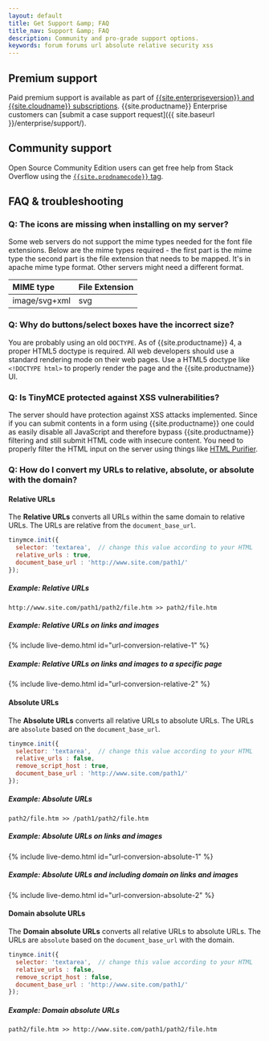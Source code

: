 ```yaml
---
layout: default
title: Get Support &amp; FAQ
title_nav: Support &amp; FAQ
description: Community and pro-grade support options.
keywords: forum forums url absolute relative security xss
---
```


## Premium support

Paid premium support is available as part of [{{site.enterpriseversion}} and {{site.cloudname}} subscriptions]({{site.pricingpage}}). {{site.productname}} Enterprise customers can [submit a case support request]({{ site.baseurl }}/enterprise/support/).

## Community support

Open Source Community Edition users can get free help from Stack Overflow using the [`{{site.prodnamecode}}` tag]({{site.communitysupporturl}}).

## FAQ & troubleshooting

### Q: The icons are missing when installing on my server?

Some web servers do not support the mime types needed for the font file extensions. Below are the mime types required - the first part is the mime type the second part is the file extension that needs to be mapped. It's in apache mime type format. Other servers might need a different format.

| MIME type                     | File Extension |
|:------------------------------|:---------------|
| image/svg+xml                 | svg  |

### Q: Why do buttons/select boxes have the incorrect size?

You are probably using an old `DOCTYPE`. As of {{site.productname}} 4, a proper HTML5 doctype is required. All web developers should use a standard rendering mode on their web pages. Use a HTML5 doctype like `<!DOCTYPE html>` to properly render the page and the {{site.productname}} UI.

### Q: Is TinyMCE protected against XSS vulnerabilities?

The server should have protection against XSS attacks implemented. Since if you can submit contents in a form using {{site.productname}} one could as easily disable all JavaScript and therefore bypass {{site.productname}} filtering and still submit HTML code with insecure content. You need to properly filter the HTML input on the server using things like [HTML Purifier](http://htmlpurifier.org/).

### Q: How do I convert my URLs to relative, absolute, or absolute with the domain?

#### Relative URLs

The **Relative URLs** converts all URLs within the same domain to relative URLs. The URLs are relative from the `document_base_url`.

```js
tinymce.init({
  selector: 'textarea',  // change this value according to your HTML
  relative_urls : true,
  document_base_url : 'http://www.site.com/path1/'
});
```

##### Example: Relative URLs

`http://www.site.com/path1/path2/file.htm >> path2/file.htm`

##### Example: Relative URLs on links and images

{% include live-demo.html id="url-conversion-relative-1" %}

##### Example: Relative URLs on links and images to a specific page

{% include live-demo.html id="url-conversion-relative-2" %}

#### Absolute URLs

The **Absolute URLs** converts all relative URLs to absolute URLs. The URLs are `absolute` based on the `document_base_url`.

```js
tinymce.init({
  selector: 'textarea',  // change this value according to your HTML
  relative_urls : false,
  remove_script_host : true,
  document_base_url : 'http://www.site.com/path1/'
});
```

##### Example: Absolute URLs

`path2/file.htm >> /path1/path2/file.htm`

##### Example: Absolute URLs on links and images

{% include live-demo.html id="url-conversion-absolute-1" %}

##### Example: Absolute URLs and including domain on links and images

{% include live-demo.html id="url-conversion-absolute-2" %}

#### Domain absolute URLs

The **Domain absolute URLs** converts all relative URLs to absolute URLs. The URLs are `absolute` based on the `document_base_url` with the domain.

```js
tinymce.init({
  selector: 'textarea',  // change this value according to your HTML
  relative_urls : false,
  remove_script_host : false,
  document_base_url : 'http://www.site.com/path1/'
});
```

##### Example: Domain absolute URLs

`path2/file.htm >> http://www.site.com/path1/path2/file.htm`

